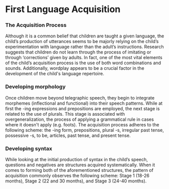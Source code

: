 # First Language Acquisition
### The Acquisition Process
Although it is a common belief that children are taught a given language, the child’s production of utterances seems to be majorly relying on the child’s experimentation with language rather than the adult’s instructions. 
Research suggests that children do not learn through the process of imitating or through ‘corrections’ given by adults. In fact, one of the most vital elements of the child’s acquisition process is the use of both word combinations and sounds. Additionally, wordplay appears to be a crucial factor in the development of the child's language repertoire.
### Developing morphology
Once children move beyond telegraphic speech, they begin to integrate morphemes (inflectional and functional) into their speech patterns. 
While at first the -ing expressions and prepositions are employed, the next stage is related to the use of plurals. This stage is associated with overgeneralization, the process of applying a grammatical rule in cases where it doesn't apply (e.g. foots). The acquisition process adheres to the following scheme: the -ing form, prepositions, plural -s, irregular past tense, possessive -s, to be, articles, past tense, and present tense. 
### Developing syntax
While looking at the initial production of syntax in the child’s speech, questions and negatives are structures acquired systematically. When it comes to forming both of the aforementioned structures, the pattern of acquisition commonly observes the following scheme: Stage 1 (18-26 months), Stage 2 (22 and 30 months), and Stage 3 (24-40 months).